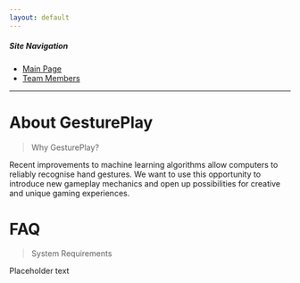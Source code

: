 ```yaml
---
layout: default
---
```


##### Site Navigation

* [Main Page](./index.html)
* [Team Members](./team.html)

* * *

# About GesturePlay

> Why GesturePlay?

Recent improvements to machine learning algorithms allow computers to reliably recognise hand gestures. We want to use this opportunity to introduce new gameplay mechanics and open up possibilities for creative and unique gaming experiences.

# FAQ

> System Requirements

Placeholder text

